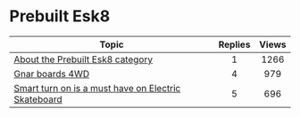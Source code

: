 # Prebuilt Esk8

| Topic| Replies | Views |
|---|:---:|:---:|
|[About the Prebuilt Esk8 category](./topics/3610_about-the-prebuilt-esk8-category.md)|1|1266||
|[Gnar boards 4WD](./topics/7445_gnar-boards-4wd.md)|4|979||
|[Smart turn on is a must have on Electric Skateboard](./topics/28424_smart-turn-on-is-a-must-have-on-electric-skateboard.md)|5|696||

